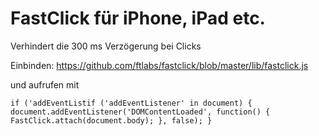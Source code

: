 # FastClick für iPhone, iPad etc.

Verhindert die 300 ms Verzögerung bei Clicks

Einbinden: <https://github.com/ftlabs/fastclick/blob/master/lib/fastclick.js>

und aufrufen mit

`if ('addEventListif ('addEventListener' in document) {
    document.addEventListener('DOMContentLoaded', function() {
        FastClick.attach(document.body);
    }, false);
}`